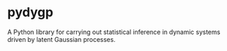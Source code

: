 # pydygp

A Python library for carrying out statistical inference in dynamic systems driven by latent Gaussian processes.
